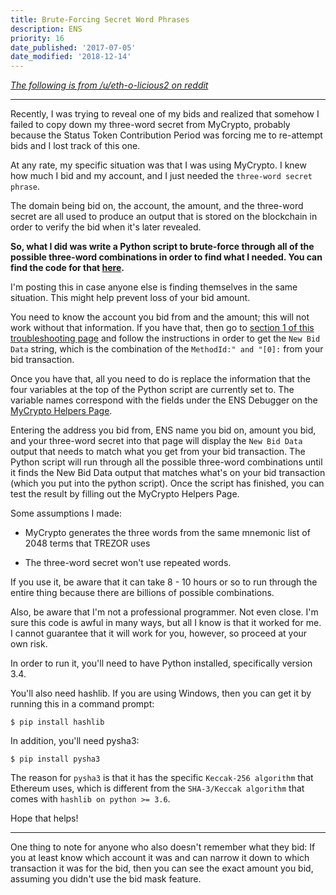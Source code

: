 ```yaml
---
title: Brute-Forcing Secret Word Phrases
description: ENS
priority: 16
date_published: '2017-07-05'
date_modified: '2018-12-14'
---
```


*[The following is from /u/eth-o-licious2 on reddit](https://www.reddit.com/r/ethereum/comments/6j8ih6/ens_troubleshooting_if_you_use_mew_and_forgot/)*

----

Recently, I was trying to reveal one of my bids and realized that somehow I failed to copy down my three-word secret from MyCrypto, probably because the Status Token Contribution Period was forcing me to re-attempt bids and I lost track of this one.

At any rate, my specific situation was that I was using MyCrypto. I knew how much I bid and my account, and I just needed the `three-word secret phrase`.

The domain being bid on, the account, the amount, and the three-word secret are all used to produce an output that is stored on the blockchain in order to verify the bid when it's later revealed.

**So, what I did was write a Python script to brute-force through all of the possible three-word combinations in order to find what I needed. You can find the code for that [here](https://pastebin.com/Z4gRicGY).**

I'm posting this in case anyone else is finding themselves in the same situation. This might help prevent loss of your bid amount.

You need to know the account you bid from and the amount; this will not work without that information. If you have that, then go to [section 1 of this troubleshooting page](https://support.mycrypto.com/ens/ens-debugging-a-bad-instruction-reveal.html) and follow the instructions in order to get the `New Bid Data` string, which is the combination of the `MethodId:" and "[0]:` from your bid transaction.

Once you have that, all you need to do is replace the information that the four variables at the top of the Python script are currently set to. The variable names correspond with the fields under the ENS Debugger on the [MyCrypto Helpers Page](https://legacy.mycrypto.com/helpers.html).

Entering the address you bid from, ENS name you bid on, amount you bid, and your three-word secret into that page will display the `New Bid Data` output that needs to match what you get from your bid transaction. The Python script will run through all the possible three-word combinations until it finds the New Bid Data output that matches what's on your bid transaction (which you put into the python script). Once the script has finished, you can test the result by filling out the MyCrypto Helpers Page.

Some assumptions I made:

* MyCrypto generates the three words from the same mnemonic list of 2048 terms that TREZOR uses

* The three-word secret won't use repeated words.

If you use it, be aware that it can take 8 - 10 hours or so to run through the entire thing because there are billions of possible combinations.

Also, be aware that I'm not a professional programmer. Not even close. I'm sure this code is awful in many ways, but all I know is that it worked for me. I cannot guarantee that it will work for you, however, so proceed at your own risk.

In order to run it, you'll need to have Python installed, specifically version 3.4.

You'll also need hashlib. If you are using Windows, then you can get it by running this in a command prompt:

`$ pip install hashlib`

In addition, you'll need pysha3:

`$ pip install pysha3`

The reason for `pysha3` is that it has the specific `Keccak-256 algorithm` that Ethereum uses, which is different from the `SHA-3/Keccak algorithm` that comes with `hashlib on python >= 3.6`.

Hope that helps!

---

One thing to note for anyone who also doesn't remember what they bid: If you at least know which account it was and can narrow it down to which transaction it was for the bid, then you can see the exact amount you bid, assuming you didn't use the bid mask feature.
